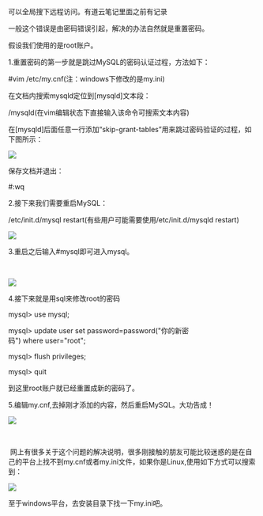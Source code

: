 可以全局搜下远程访问。有道云笔记里面之前有记录





一般这个错误是由密码错误引起，解决的办法自然就是重置密码。

假设我们使用的是root账户。

1.重置密码的第一步就是跳过MySQL的密码认证过程，方法如下：

#vim /etc/my.cnf(注：windows下修改的是my.ini)

在文档内搜索mysqld定位到[mysqld]文本段：

/mysqld(在vim编辑状态下直接输入该命令可搜索文本内容)

在[mysqld]后面任意一行添加“skip-grant-tables”用来跳过密码验证的过程，如下图所示：

![](https://gitee.com/hxc8/images7/raw/master/img/202407190755903.jpg)

保存文档并退出：

#:wq

2.接下来我们需要重启MySQL：

/etc/init.d/mysql restart(有些用户可能需要使用/etc/init.d/mysqld restart)

![](https://gitee.com/hxc8/images7/raw/master/img/202407190755934.jpg)

3.重启之后输入#mysql即可进入mysql。

 

![](https://gitee.com/hxc8/images7/raw/master/img/202407190755967.jpg)

4.接下来就是用sql来修改root的密码

mysql> use mysql;

mysql> update user set password=password("你的新密码") where user="root";

mysql> flush privileges;

mysql> quit

到这里root账户就已经重置成新的密码了。

5.编辑my.cnf,去掉刚才添加的内容，然后重启MySQL。大功告成！

![](https://gitee.com/hxc8/images7/raw/master/img/202407190755955.jpg)

 

 网上有很多关于这个问题的解决说明，很多刚接触的朋友可能比较迷惑的是在自己的平台上找不到my.cnf或者my.ini文件，如果你是Linux,使用如下方式可以搜索到：

![](https://gitee.com/hxc8/images7/raw/master/img/202407190755976.jpg)

至于windows平台，去安装目录下找一下my.ini吧。